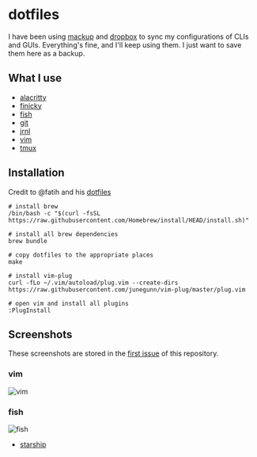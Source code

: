 # dotfiles

I have been using [mackup][1] and [dropbox][2] to sync my configurations of CLIs and GUIs. Everything's fine, and I'll keep using them. I just want to save them here as a backup.

## What I use

- [alacritty](.config/alacritty)
- [finicky](.finicky.js)
- [fish](.config/fish)
- [git](.gitconfig)
- [jrnl](.config/jrnl)
- [vim](.vimrc)
- [tmux](.tmux.conf)

## Installation

Credit to @fatih and his [dotfiles][5]

```shell
# install brew
/bin/bash -c "$(curl -fsSL https://raw.githubusercontent.com/Homebrew/install/HEAD/install.sh)"

# install all brew dependencies
brew bundle

# copy dotfiles to the appropriate places
make

# install vim-plug
curl -fLo ~/.vim/autoload/plug.vim --create-dirs https://raw.githubusercontent.com/junegunn/vim-plug/master/plug.vim

# open vim and install all plugins
:PlugInstall
```

## Screenshots

These screenshots are stored in the [first issue][4] of this repository.

### vim

![vim](https://user-images.githubusercontent.com/7611700/102567433-77384c00-411c-11eb-81d1-81f1c98a5915.png)

### fish

![fish](https://user-images.githubusercontent.com/7611700/102567534-aa7adb00-411c-11eb-80bc-e90d6376ca1d.png)

- [starship][3]

[1]: https://github.com/lra/mackup
[2]: https://www.dropbox.com/
[3]: https://starship.rs/
[4]: https://github.com/hezhizhen/dotfiles/issues/1
[5]: https://github.com/fatih/dotfiles/
